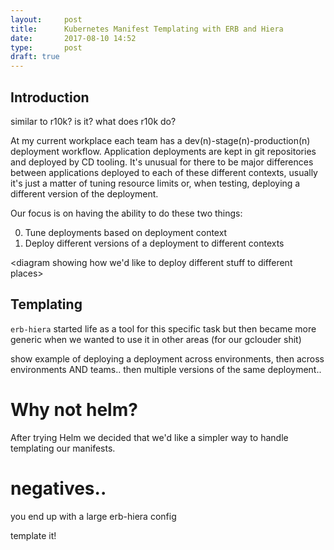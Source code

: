 ```yaml
---
layout:     post
title:      Kubernetes Manifest Templating with ERB and Hiera
date:       2017-08-10 14:52
type:       post
draft: true
---
```


## Introduction

similar to r10k? is it? what does r10k do?

At my current workplace each team has a dev(n)-stage(n)-production(n) deployment workflow. Application deployments are kept in git repositories and deployed by CD tooling. It's unusual for there to be major differences between applications deployed to each of these different contexts, usually it's just a matter of tuning resource limits or, when testing, deploying a different version of the deployment.

[project matrix]: https://dust.cx/project-matrix.jpg "project matrix"

Our focus is on having the ability to do these two things:

0. Tune deployments based on deployment context
0. Deploy different versions of a deployment to different contexts

<diagram showing how we'd like to deploy different stuff to different places>


## Templating

`erb-hiera` started life as a tool for this specific task but then became more generic when we wanted to use it in other areas (for our gclouder shit)

<diagram showing how templating works for our manifests>

show example of deploying a deployment across environments, then across environments AND teams.. then multiple versions of the same deployment..

# Why not helm?

After trying Helm we decided that we'd like a simpler way to handle templating our manifests.

# negatives..

you end up with a large erb-hiera config

template it!
